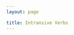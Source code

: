 ```yaml
---
layout: page 

title: Intransive Verbs
---
```


<table data-url="data/intransive_verbs.json" class="table">
</table>

<script src="{% relative_path path:'/assets/javascripts/jquery.ajaxtable.js' %}"></script>
<script type="text/javascript">
(function($) {
  $(function() {
    $('[data-url]').ajaxtable();
  });
})(window.jQuery);
</script>
